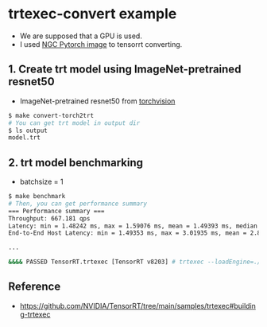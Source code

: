 # trtexec-convert example
- We are supposed that a GPU is used.
- I used [NGC Pytorch image](https://catalog.ngc.nvidia.com/orgs/nvidia/containers/pytorch) to tensorrt converting.

## 1. Create trt model using ImageNet-pretrained resnet50
- ImageNet-pretrained resnet50 from [torchvision](https://pytorch.org/vision/stable/models.html)
```bash
$ make convert-torch2trt
# You can get trt model in output dir
$ ls output
model.trt
```

## 2. trt model benchmarking
- batchsize = 1
```bash
$ make benchmark
# Then, you can get performance summary
=== Performance summary ===
Throughput: 667.181 qps
Latency: min = 1.48242 ms, max = 1.59076 ms, mean = 1.49393 ms, median = 1.48682 ms, percentile(99%) = 1.57001 ms
End-to-End Host Latency: min = 1.49353 ms, max = 3.01935 ms, mean = 2.84119 ms, median = 2.85034 ms, percentile(99%) = 3.01239 ms

...

&&&& PASSED TensorRT.trtexec [TensorRT v8203] # trtexec --loadEngine=.//output/model.trt --batch=1
```

## Reference
- https://github.com/NVIDIA/TensorRT/tree/main/samples/trtexec#building-trtexec
